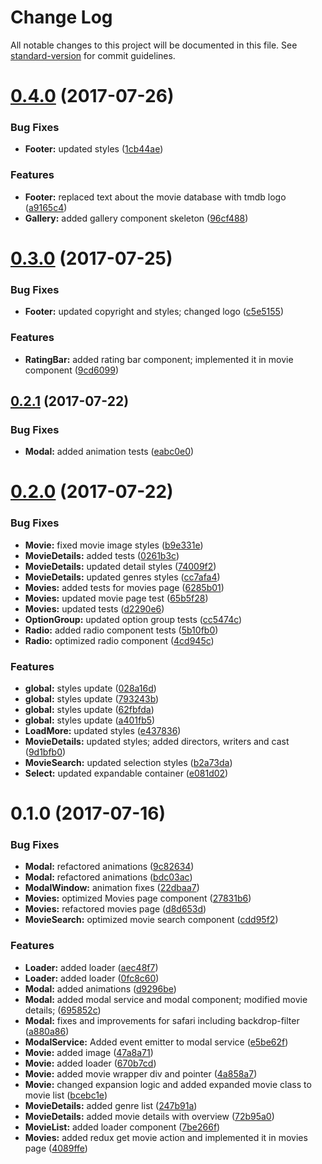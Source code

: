 # Change Log

All notable changes to this project will be documented in this file. See [standard-version](https://github.com/conventional-changelog/standard-version) for commit guidelines.

<a name="0.4.0"></a>
# [0.4.0](https://github.com/awinogrodzki/tmdb-client/compare/v0.3.0...v0.4.0) (2017-07-26)


### Bug Fixes

* **Footer:** updated styles ([1cb44ae](https://github.com/awinogrodzki/tmdb-client/commit/1cb44ae))


### Features

* **Footer:** replaced text about the movie database with tmdb logo ([a9165c4](https://github.com/awinogrodzki/tmdb-client/commit/a9165c4))
* **Gallery:** added gallery component skeleton ([96cf488](https://github.com/awinogrodzki/tmdb-client/commit/96cf488))



<a name="0.3.0"></a>
# [0.3.0](https://github.com/awinogrodzki/tmdb-client/compare/v0.2.1...v0.3.0) (2017-07-25)


### Bug Fixes

* **Footer:** updated copyright and styles; changed logo ([c5e5155](https://github.com/awinogrodzki/tmdb-client/commit/c5e5155))


### Features

* **RatingBar:** added rating bar component; implemented it in movie component ([9cd6099](https://github.com/awinogrodzki/tmdb-client/commit/9cd6099))



<a name="0.2.1"></a>
## [0.2.1](https://github.com/awinogrodzki/tmdb-client/compare/v0.2.0...v0.2.1) (2017-07-22)


### Bug Fixes

* **Modal:** added animation tests ([eabc0e0](https://github.com/awinogrodzki/tmdb-client/commit/eabc0e0))



<a name="0.2.0"></a>
# [0.2.0](https://github.com/awinogrodzki/tmdb-client/compare/v0.1.0...v0.2.0) (2017-07-22)


### Bug Fixes

* **Movie:** fixed movie image styles ([b9e331e](https://github.com/awinogrodzki/tmdb-client/commit/b9e331e))
* **MovieDetails:** added tests ([0261b3c](https://github.com/awinogrodzki/tmdb-client/commit/0261b3c))
* **MovieDetails:** updated detail styles ([74009f2](https://github.com/awinogrodzki/tmdb-client/commit/74009f2))
* **MovieDetails:** updated genres styles ([cc7afa4](https://github.com/awinogrodzki/tmdb-client/commit/cc7afa4))
* **Movies:** added tests for movies page ([6285b01](https://github.com/awinogrodzki/tmdb-client/commit/6285b01))
* **Movies:** updated movie page test ([65b5f28](https://github.com/awinogrodzki/tmdb-client/commit/65b5f28))
* **Movies:** updated tests ([d2290e6](https://github.com/awinogrodzki/tmdb-client/commit/d2290e6))
* **OptionGroup:** updated option group tests ([cc5474c](https://github.com/awinogrodzki/tmdb-client/commit/cc5474c))
* **Radio:** added radio component tests ([5b10fb0](https://github.com/awinogrodzki/tmdb-client/commit/5b10fb0))
* **Radio:** optimized radio component ([4cd945c](https://github.com/awinogrodzki/tmdb-client/commit/4cd945c))


### Features

* **global:** styles update ([028a16d](https://github.com/awinogrodzki/tmdb-client/commit/028a16d))
* **global:** styles update ([793243b](https://github.com/awinogrodzki/tmdb-client/commit/793243b))
* **global:** styles update ([62fbfda](https://github.com/awinogrodzki/tmdb-client/commit/62fbfda))
* **global:** styles update ([a401fb5](https://github.com/awinogrodzki/tmdb-client/commit/a401fb5))
* **LoadMore:** updated styles ([e437836](https://github.com/awinogrodzki/tmdb-client/commit/e437836))
* **MovieDetails:** updated styles; added directors, writers and cast ([9d1bfb0](https://github.com/awinogrodzki/tmdb-client/commit/9d1bfb0))
* **MovieSearch:** updated selection styles ([b2a73da](https://github.com/awinogrodzki/tmdb-client/commit/b2a73da))
* **Select:** updated expandable container ([e081d02](https://github.com/awinogrodzki/tmdb-client/commit/e081d02))



<a name="0.1.0"></a>
# 0.1.0 (2017-07-16)


### Bug Fixes

* **Modal:** refactored animations ([9c82634](https://github.com/awinogrodzki/tmdb-client/commit/9c82634))
* **Modal:** refactored animations ([bdc03ac](https://github.com/awinogrodzki/tmdb-client/commit/bdc03ac))
* **ModalWindow:** animation fixes ([22dbaa7](https://github.com/awinogrodzki/tmdb-client/commit/22dbaa7))
* **Movies:** optimized Movies page component ([27831b6](https://github.com/awinogrodzki/tmdb-client/commit/27831b6))
* **Movies:** refactored movies page ([d8d653d](https://github.com/awinogrodzki/tmdb-client/commit/d8d653d))
* **MovieSearch:** optimized movie search component ([cdd95f2](https://github.com/awinogrodzki/tmdb-client/commit/cdd95f2))


### Features

* **Loader:** added loader ([aec48f7](https://github.com/awinogrodzki/tmdb-client/commit/aec48f7))
* **Loader:** added loader ([0fc8c60](https://github.com/awinogrodzki/tmdb-client/commit/0fc8c60))
* **Modal:** added animations ([d9296be](https://github.com/awinogrodzki/tmdb-client/commit/d9296be))
* **Modal:** added modal service and modal component; modified movie details; ([695852c](https://github.com/awinogrodzki/tmdb-client/commit/695852c))
* **Modal:** fixes and improvements for safari including backdrop-filter ([a880a86](https://github.com/awinogrodzki/tmdb-client/commit/a880a86))
* **ModalService:** Added event emitter to modal service ([e5be62f](https://github.com/awinogrodzki/tmdb-client/commit/e5be62f))
* **Movie:** added image ([47a8a71](https://github.com/awinogrodzki/tmdb-client/commit/47a8a71))
* **Movie:** added loader ([670b7cd](https://github.com/awinogrodzki/tmdb-client/commit/670b7cd))
* **Movie:** added movie wrapper div and pointer ([4a858a7](https://github.com/awinogrodzki/tmdb-client/commit/4a858a7))
* **Movie:** changed expansion logic and added expanded movie class to movie list ([bcebc1e](https://github.com/awinogrodzki/tmdb-client/commit/bcebc1e))
* **MovieDetails:** added genre list ([247b91a](https://github.com/awinogrodzki/tmdb-client/commit/247b91a))
* **MovieDetails:** added movie details with overview ([72b95a0](https://github.com/awinogrodzki/tmdb-client/commit/72b95a0))
* **MovieList:** added loader component ([7be266f](https://github.com/awinogrodzki/tmdb-client/commit/7be266f))
* **Movies:** added redux get movie action and implemented it in movies page ([4089ffe](https://github.com/awinogrodzki/tmdb-client/commit/4089ffe))
